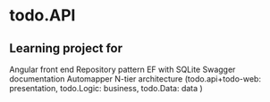 # todo.API
## Learning project for 
Angular front end
Repository pattern 
EF with SQLite 
Swagger documentation
Automapper
N-tier architecture (todo.api+todo-web: presentation, todo.Logic: business, todo.Data: data )
